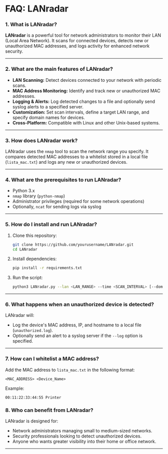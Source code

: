 # **FAQ: LANradar**

### 1. **What is LANradar?**  
**LANradar** is a powerful tool for network administrators to monitor their LAN (Local Area Network). It scans for connected devices, detects new or unauthorized MAC addresses, and logs activity for enhanced network security.

---

### 2. **What are the main features of LANradar?**  
- **LAN Scanning:** Detect devices connected to your network with periodic scans.  
- **MAC Address Monitoring:** Identify and track new or unauthorized MAC addresses.  
- **Logging & Alerts:** Log detected changes to a file and optionally send syslog alerts to a specified server.  
- **Customization:** Set scan intervals, define a target LAN range, and specify domain names for devices.  
- **Cross-Platform:** Compatible with Linux and other Unix-based systems.  

---

### 3. **How does LANradar work?**  
LANradar uses the `nmap` tool to scan the network range you specify. It compares detected MAC addresses to a whitelist stored in a local file (`lista_mac.txt`) and logs any new or unauthorized devices.

---

### 4. **What are the prerequisites to run LANradar?**  
- Python 3.x  
- `nmap` library (`python-nmap`)  
- Administrator privileges (required for some network operations)  
- Optionally, `ncat` for sending logs via syslog  

---

### 5. **How do I install and run LANradar?**  
1. Clone this repository:  
   ```bash
   git clone https://github.com/yourusername/LANradar.git
   cd LANradar
   ```  
2. Install dependencies:  
   ```bash
   pip install -r requirements.txt
   ```  
3. Run the script:  
   ```bash
   python3 LANradar.py --lan <LAN_RANGE> --time <SCAN_INTERVAL> [--domain <DOMAIN>] [--log <SYSLOG_IP>]
   ```  

---

### 6. **What happens when an unauthorized device is detected?**  
LANradar will:  
- Log the device's MAC address, IP, and hostname to a local file (`unauthorized.log`).  
- Optionally send an alert to a syslog server if the `--log` option is specified.  

---

### 7. **How can I whitelist a MAC address?**  
Add the MAC address to `lista_mac.txt` in the following format:  
```
<MAC_ADDRESS> <Device_Name>
```  
Example:  
```
00:11:22:33:44:55 Printer
```

### 8. **Who can benefit from LANradar?**  
LANradar is designed for:  
- Network administrators managing small to medium-sized networks.  
- Security professionals looking to detect unauthorized devices.  
- Anyone who wants greater visibility into their home or office network.  

---
